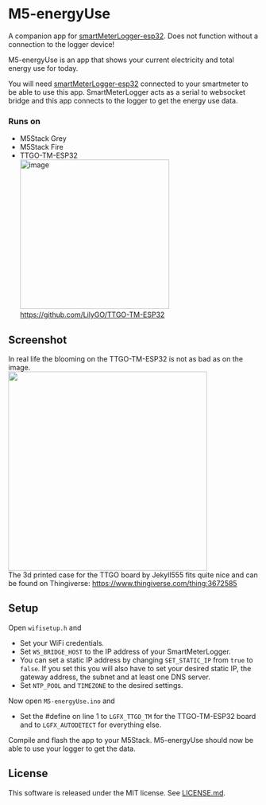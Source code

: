 # M5-energyUse
A companion app for [smartMeterLogger-esp32](https://github.com/CelliesProjects/smartMeterLogger-esp32). Does not function without a connection to the logger device!

M5-energyUse is an app that shows your current electricity and total energy use for today. 
 
You will need [smartMeterLogger-esp32](https://github.com/CelliesProjects/smartMeterLogger-esp32) connected to your smartmeter to be able to use this app. SmartMeterLogger acts as a serial to websocket bridge and this app connects to the logger to get the energy use data.
### Runs on
-  M5Stack Grey
-  M5Stack Fire
-  TTGO-TM-ESP32<br><img src="https://github.com/LilyGO/TTGO-TM-ESP32/raw/master/Image/TMV1.0.1.jpg" alt="image" width="300px"><br>https://github.com/LilyGO/TTGO-TM-ESP32

## Screenshot
In real life the blooming on the TTGO-TM-ESP32 is not as bad as on the image.<br>
<img src="https://github.com/CelliesProjects/M5-energyUse/assets/24290108/0abcaa00-fc34-4cd9-947d-e6390023ed2c" width="400px"><br>
The 3d printed case for the TTGO board by Jekyll555 fits quite nice and can be found on Thingiverse: https://www.thingiverse.com/thing:3672585

## Setup

Open `wifisetup.h` and

-  Set your WiFi credentials.
-  Set `WS_BRIDGE_HOST` to the IP address of your SmartMeterLogger.
-  You can set a static IP address by changing `SET_STATIC_IP` from `true` to `false`.
If you set this you will also have to set your desired static IP, the gateway address, the subnet and at least one DNS server.
-  Set `NTP_POOL` and `TIMEZONE` to the desired settings.

Now open `M5-energyUse.ino` and

-  Set the #define on line 1 to `LGFX_TTGO_TM` for the TTGO-TM-ESP32 board and to `LGFX_AUTODETECT` for everything else.

Compile and flash the app to your M5Stack.
M5-energyUse should now be able to use your logger to get the data.

## License

This software is released under the MIT license. See [LICENSE.md](LICENSE.md).
